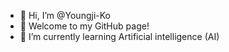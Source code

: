 - 👋 Hi, I’m @Youngji-Ko
- 🙌 Welcome to my GitHub page!
- 🌱 I’m currently learning Artificial intelligence (AI)


<!---
Youngji-Ko/Youngji-Ko is a ✨ special ✨ repository because its `README.md` (this file) appears on your GitHub profile.
You can click the Preview link to take a look at your changes.
--->
